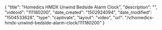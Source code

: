 {
    "title": "Homedics HMDX Unwind Bedside Alarm Clock",
    "description": "",
    "videoid": "111180200",
    "date_created": "1502924094",
    "date_modified": "1504533628",
    "type": "captivate",
    "layout": "video",
    "url": "\/v\/homedics-hmdx-unwind-bedside-alarm-clock\/111180200"
}